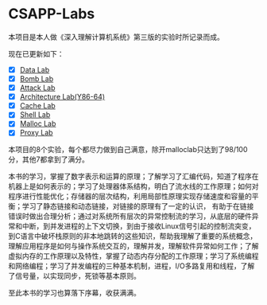# CSAPP-Labs

本项目是本人做《深入理解计算机系统》第三版的实验时所记录而成。

现在已更新如下：

-   [x] [Data Lab](https://github.com/jokerD888/CSAPP-Labs/blob/main/datalab-handout/CSAPP%20Data%20Lab.md)
-   [x] [Bomb Lab](https://github.com/jokerD888/CSAPP-Labs/blob/main/bomblab/CSAPP%20Bomb%20Lab.md)
-   [x] [Attack Lab](https://github.com/jokerD888/CSAPP-Labs/blob/main/attacklab/Attack%20Lab.md)
-   [x] [Architecture Lab(Y86-64)](https://github.com/jokerD888/CSAPP-Labs/blob/main/archlab-handout/CSAPP%20Architecture%20Lab.md)
-   [x] [Cache Lab](https://github.com/jokerD888/CSAPP-Labs/blob/main/cachelab-handout/CSAPP%20Cache%20Lab.md)
-   [x] [Shell Lab](https://github.com/jokerD888/CSAPP-Labs/blob/main/shlab-handout/CSAPP%20Shell%20Lab.md)
-   [x] [Malloc Lab](https://github.com/jokerD888/CSAPP-Labs/blob/main/malloclab/CSAPP%20Malloc%20Lab.md)
-   [x] [Proxy Lab](https://github.com/jokerD888/CSAPP-Labs/blob/main/proxylab/Proxy%20lab.md)

本项目的8个实验，每个都尽力做到自己满意，除开malloclab只达到了98/100分，其他7都拿到了满分。

本书的学习，掌握了数字表示和运算的原理；了解学习了汇编代码，知道了程序在机器上是如何表示的；学习了处理器体系结构，明白了流水线的工作原理；如何对程序进行性能优化；存储器的层次结构，利用局部性原理实现存储速度和容量的平衡；学习了静态链接和动态链接，对链接的原理有了一定的认识， 有助于在链接错误时做出合理分析；通过对系统所有层次的异常控制流的学习，从底层的硬件异常和中断，到并发进程的上下文切换，到由于接收Linux信号引起的控制流突变，到C语言中破坏栈原则的非本地跳转的这些知识，帮助我理解了重要的系统概念，理解应用程序是如何与操作系统交互的，理解并发，理解软件异常如何工作；了解虚拟内存的工作原理以及特性，掌握了动态内存分配的工作原理；学习了系统编程和网络编程；学习了并发编程的三种基本机制，进程，I/O多路复用和线程，了解了信号量，以实现同步，死锁等基本原则。

 至此本书的学习也算落下序幕，收获满满。